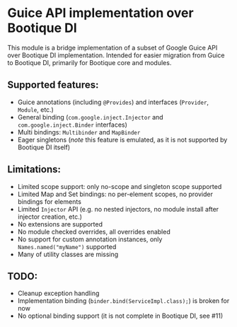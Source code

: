 # Guice API implementation over Bootique DI

This module is a bridge implementation of a subset of Google Guice API 
over Bootique DI implementation.
Intended for easier migration from Guice to Bootique DI, primarily for Bootique 
core and modules.

## Supported features:

* Guice annotations (including `@Provides`) and interfaces (`Provider`, `Module`, etc.)
* General binding (`com.google.inject.Injector` and `com.google.inject.Binder` interfaces)
* Multi bindings: `Multibinder` and `MapBinder`
* Eager singletons (_note_ this feature is emulated, as it is not supported by Bootique DI itself)

## Limitations:

* Limited scope support: only no-scope and singleton scope supported
* Limited Map and Set bindings: no per-element scopes, no provider bindings for elements
* Limited `Injector` API (e.g. no nested injectors, no module install after injector creation, etc.)
* No extensions are supported
* No module checked overrides, all overrides enabled
* No support for custom annotation instances, only `Names.named("myName")` supported
* Many of utility classes are missing

## TODO:

* Cleanup exception handling 
* Implementation binding (`binder.bind(ServiceImpl.class);`) is broken for now
* No optional binding support (it is not complete in Bootique DI, see #11)